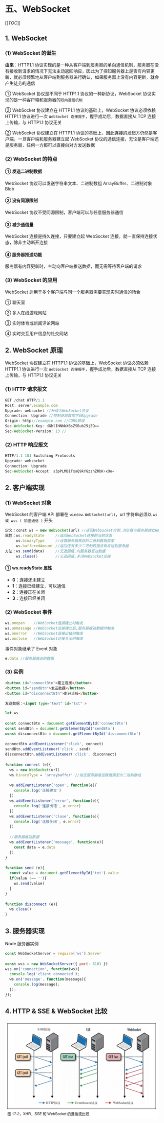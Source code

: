# 五、WebSocket

[[_TOC_]]

## 1. WebSocket

### (1) WebSocket 的诞生

**由来**：HTTP1.1 协议实现的是一种从客户端到服务器的单向通信机制，服务器在没有接收到请求的情况下无法主动返回响应，因此为了探知服务器上是否有内容更新，就必须频繁地从客户端到服务器进行确认，如果服务器上没有内容更新，就会产生徒劳的通信

① WebSocket 协议是不同于 HTTP1.1 协议的一种新协议，WebSocket 协议实现的是一种客户端和服务器的`双向通信机制`

② WebSocket 协议建立在 HTTP1.1 协议的基础上，WebSocket 协议必须依赖 HTTP1.1 协议进行一次 `WebSocket 连接握手`，握手成功后，数据直接从 TCP 连接上传输，与 HTTP1.1 协议无关

② WebSocket 协议建立在 HTTP1.1 协议的基础上，因此连接的发起方仍然是客户端，一旦客户端和服务器建立起 WebSocket 协议的通信连接，无论是客户端还是服务器，任何一方都可以直接向对方发送数据

### (2) WebSocket 的特点

#### ① 发送二进制数据

WebSocket 协议可以发送字符串文本、二进制数组 ArrayBuffer、二进制对象 Blob

#### ② 没有同源限制

WebSocket 协议不受同源限制，客户端可以与任意服务器通信

#### ③ 减少通信量

WebSocket 连接是持久连接，只要建立起 WebSocket 连接，就一直保持连接状态，除非主动断开连接

#### ④ 服务器推送功能

服务器有内容更新时，主动向客户端推送数据，而无需等待客户端的请求

### (3) WebSocket 的应用

WebSocket 适用于多个客户端与同一个服务器需要实现实时通信的场合

① 聊天室

② 多人在线游戏网站

③ 实时体育或新闻评论网站

④ 实时交互用户信息的社交网站

## 2. WebSocket 原理

WebSocket 协议建立在 HTTP1.1 协议的基础上，WebSocket 协议必须依赖 HTTP1.1 协议进行一次 `WebSocket 连接握手`，握手成功后，数据直接从 TCP 连接上传输，与 HTTP1.1 协议无关

### (1) HTTP 请求报文

```javascript
GET /chat HTTP/1.1
Host: server.example.com
Upgrade: websocket //升级为WebSocket协议
Connection: Upgrade //控制逐跳首部字段Upgrade
Origin: http://example.com //CORS跨域
Sec-WebSocket-Key: dGhlIHNhbXBsZSBub25jZQ==
Sec-WebSocket-Version: 13 //
```

### (2) HTTP 响应报文

```javascript
HTTP/1.1 101 Switching Protocols
Upgrade: websocket
Connection: Upgrade
Sec-WebSocket-Accept: s3pPLMBiTxaQ9kYGzzhZRbK+xOo=
```

## 2. 客户端实现

### (1) WebSocket 对象

WebSocket 的客户端 API 部署在 `window.WebSocket(url)`，url 字符串必须以 `ws 或 wss ( 加密通信 )` 开头

```javascript
定义：const ws = new WebSocket(url) //返回WebSocket实例,浏览器与服务器建立WebSocket连接
属性：ws.readyState     //返回WebSocket连接的当前状态
     ws.binaryType     //设置服务器推送的二进制数据类型
     ws.bufferedAmount //返回还有多少二进制数据没有发送到服务器
方法：ws.send(data)     //无返回值,向服务器发送数据
     ws.close()        //无返回值,关闭WebSocket连接
```

#### ① ws.readyState 属性

* **0**：连接还未建立
* **1**：连接已经建立，可以通信
* **2**：连接正在关闭
* **3**：连接已经关闭

### (2) WebSocket 事件

```javascript
ws.onopen    //WebSocket连接建立时触发
ws.onmessage //WebSocket连接建立后,服务器推送数据时触发
ws.onerror   //WebSocket连接出错时触发
ws.onclose   //WebSocket连接关闭时触发
```

事件对象继承了 Event 对象

```javascript
e.data //服务器推送的数据
```

### (3) 实例

```html
<button id="connectBtn">建立连接</button>
<button id="sendBtn">发送数据</button>
<button id="disconnectBtn">断开连接</button>

发送数据：<input type="text" id="txt" >
```

```javascript
let ws

const connectBtn = document.getElementById('connectBtn')
const sendBtn = document.getElementById('sendBtn')
const disconnectBtn = document.getElementById('disconnectBtn')

connectBtn.addEventListener('click', connect)
sendBtn.addEventListener('click', send)
disconnectBtn.addEventListener('click', disconnect)

function connect (e){
  ws = new WebSocket(url)
  ws.binaryType = 'arraybuffer' //指定服务器推送数据类型为二进制数组

  ws.addEventListener('open', function(e){
    console.log('连接建立')
  })
  ws.addEventListener('error', function(e){
    console.log('连接出错', e.error)
  })
  ws.addEventListener('close', function(e){
    console.log('连接关闭', e.error)
  })

  //服务器推送数据
  ws.addEventListener('message', function(e){
    const data = e.data
  })
}

function send (e){
  const value = document.getElementById('txt').value
  if(value !== ''){
    ws.send(value)
  }
}

function disconnect (e){
  ws.close()
}
```

## 3. 服务器实现

Node 服务器实例

```JAVASCRIPT
const WebSocketServer = require('ws').Server

const wss = new WebSocketServer({ port: 8181 })
wss.on('connection', function(ws){
  console.log('client connected');
  ws.on('message', function(message){
    console.log(message);
  });
});
```

## 4. HTTP & SSE & WebSocket 比较

![网络API](https://github.com/yuyuyuzhang/Blog/blob/master/images/%E6%B5%8F%E8%A7%88%E5%99%A8/%E6%B5%8F%E8%A7%88%E5%99%A8%E9%80%9A%E4%BF%A1/HTTP%26SSE%26WebSocket%E6%AF%94%E8%BE%83.png)
